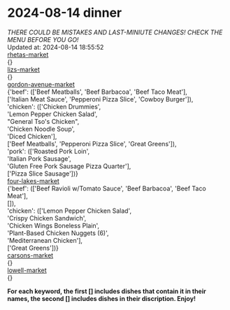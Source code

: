 # 2024-08-14 dinner  
*THERE COULD BE MISTAKES AND LAST-MINIUTE CHANGES! CHECK THE MENU BEFORE YOU GO!*  
Updated at: 2024-08-14 18:55:52  
[rhetas-market](https://wisc-housingdining.nutrislice.com/menu/rhetas-market/dinner/2024-08-14)  
{}  
[lizs-market](https://wisc-housingdining.nutrislice.com/menu/lizs-market/dinner/2024-08-14)  
{}  
[gordon-avenue-market](https://wisc-housingdining.nutrislice.com/menu/gordon-avenue-market/dinner/2024-08-14)  
{'beef': (['Beef Meatballs', 'Beef Barbacoa', 'Beef Taco Meat'],  
          ['Italian Meat Sauce', 'Pepperoni Pizza Slice', 'Cowboy Burger']),  
 'chicken': (['Chicken Drummies',  
              'Lemon Pepper Chicken Salad',  
              "General Tso's Chicken",  
              'Chicken Noodle Soup',  
              'Diced Chicken'],  
             ['Beef Meatballs', 'Pepperoni Pizza Slice', 'Great Greens']),  
 'pork': (['Roasted Pork Loin',  
           'Italian Pork Sausage',  
           'Gluten Free Pork Sausage Pizza Quarter'],  
          ['Pizza Slice Sausage'])}  
[four-lakes-market](https://wisc-housingdining.nutrislice.com/menu/four-lakes-market/dinner/2024-08-14)  
{'beef': (['Beef Ravioli w/Tomato Sauce', 'Beef Barbacoa', 'Beef Taco Meat'],  
          []),  
 'chicken': (['Lemon Pepper Chicken Salad',  
              'Crispy Chicken Sandwich',  
              'Chicken Wings Boneless Plain',  
              'Plant-Based Chicken Nuggets (6)',  
              'Mediterranean Chicken'],  
             ['Great Greens'])}  
[carsons-market](https://wisc-housingdining.nutrislice.com/menu/carsons-market/dinner/2024-08-14)  
{}  
[lowell-market](https://wisc-housingdining.nutrislice.com/menu/lowell-market/dinner/2024-08-14)  
{}  
  
**For each keyword, the first [] includes dishes that contain it in their names, the second [] includes dishes in their discription. Enjoy!**  
